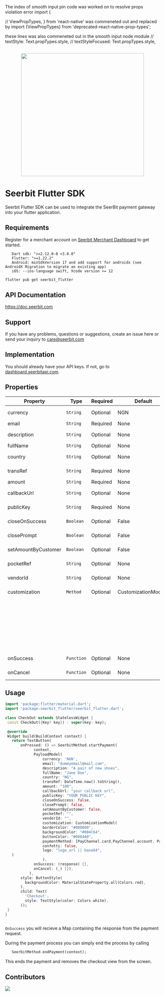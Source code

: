 ##
The index of smooth input pin code was worked on to resolve props violation error
import {
 
  // ViewPropTypes,
} from 'react-native' was commeneted out and replaced by
import {ViewPropTypes} from 'deprecated-react-native-prop-types';

these lines was also commeneted out in the smooth input node module
  // textStyle: Text.propTypes.style,
  // textStyleFocused: Text.propTypes.style,
##




<p align="center">
<img width="400" valign="top" src="https://assets.seerbitapi.com/images/seerbit_logo_type.png" data-canonical-src="https://res.cloudinary.com/dpejkbof5/image/upload/v1620323718/Seerbit_logo_png_ddcor4.png" style="max-width:100%; ">
</p>
 
# Seerbit Flutter SDK
 
Seerbit Flutter SDK can be used to integrate the SeerBit payment gateway into your flutter application.
 
## Requirements
 
Register for a merchant account on [Seerbit Merchant Dashboard](https://dashboard.seerbitapi.com) to get started.
 
```
   Dart sdk: ">=2.12.0-0 <3.0.0"
   Flutter: ">=1.22.2"
   Android: minSdkVersion 17 and add support for androidx (see AndroidX Migration to migrate an existing app)
   iOS: --ios-language swift, Xcode version >= 12
```
 
```bash
flutter pub get seerbit_flutter
```
 
## API Documentation
 
https://doc.seerbit.com
 
## Support
 
If you have any problems, questions or suggestions, create an issue here or send your inquiry to care@seerbit.com
 
## Implementation
 
You should already have your API keys. If not, go to [dashboard.seerbitapi.com](https://dashboard.seerbitapi.com).
 
## Properties
 
| Property               | Type      | Required | Default              | Desc                                                      |
| ---------------------- | ----------| -------- | -------------------- | --------------------------------------------------------- |
| currency               | `String`  | Optional | NGN                  | The currency for the transaction e.g NGN                  |
| email                  | `String`  | Required | None                 | The email of the user to be charged                       |
| description            | `String`  | Optional | None                 | The transaction description which is optional             |
| fullName               | `String`  | Optional | None                 | The fullname of the user to be charged                    |
| country                | `String`  | Optional | None                 | Transaction country which can be optional                 |
| transRef               | `String`  | Required | None                 | Set a unique transaction reference for every transaction  |
| amount                 | `String`  | Required | None                 | The transaction amount in kobo                            |
| callbackUrl            | `String`  | Optional | None                 | This is the redirect url when transaction is successful   |
| publicKey              | `String`  | Required | None                 | Your Public key or see above step to get yours            |
| closeOnSuccess         | `Boolean` | Optional | False                | Close checkout when trasaction is successful              |
| closePrompt            | `Boolean` | Optional | False                | Close the checkout page if transaction is not initiated   |
| setAmountByCustomer    | `Boolean` | Optional | False                | Set to true if you want user to enter transaction amount  |
| pocketRef              | `String`  | Optional | None                 | This is your pocket reference for vendors with pocket     |
| vendorId               | `String`  | Optional | None                 | This is the vendorId of your business using pocket        |
| customization          | `Method`  | Optional | CustomizationModel() | CustomizationMode( borderColor: "#000000",                |
|                        |           |          |                      | backgroundColor: "#004C64", buttonColor: "#0084A0",       |
|                        |           |          |                      | paymentMethod:                                            |
|                        |           |          |                      | [PayChannel.card,PayChannel.account, PayChannel.transfer] |
|                        |           |          |                      | confetti: false,                                         |
|                        |           |          |                      | logo: "logo_url  | base64",)                              |    
| onSuccess              | `Function`| Optional | None                 | Callback function if transaction was successful           |
| onCancel               | `Function`| Optional | None                 | Callback function if transaction was cancelled            |
 
## Usage
 
```dart
import 'package:flutter/material.dart';
import 'package:seerbit_flutter/seerbit_flutter.dart';
 
class CheckOut extends StatelessWidget {
 const CheckOut({Key? key}) : super(key: key);
 
 @override
 Widget build(BuildContext context) {
   return TextButton(
       onPressed: () => SeerbitMethod.startPayment(
             context,
             PayloadModel(
                 currency: 'NGN',
                 email: "dummyemail@mail.com",
                 description: "A pair of new shoes",
                 fullName: "Jane Doe",
                 country: "NG",
                 transRef: DateTime.now().toString(),
                 amount: "100",
                 callbackUrl: "your callback url",
                 publicKey: "YOUR PUBLIC KEY",
                 closeOnSuccess: false,
                 closePrompt: false,
                 setAmountByCustomer: false,
                 pocketRef: "",
                 vendorId: "",
                 customization: CustomizationModel(
                 borderColor: "#000000",
                 backgroundColor: "#004C64",
                 buttonColor: "#0084A0",
                 paymentMethod: [PayChannel.card,PayChannel.account, PayChannel.transfer],
                 confetti: false,
                 logo: "logo_url || base64",
   )
                 ),
             onSuccess: (response) {},
             onCancel: (_) {}),
           ),
       style: ButtonStyle(
         backgroundColor: MaterialStateProperty.all(Colors.red),
       ),
       child: Text(
         'Checkout',
         style: TextStyle(color: Colors.white),
       ));
 }
}
 
```
 
`OnSuccess` you will recieve a Map containing the response from the payment request.
 
During the payment process you can simply end the process by calling
 
```dart
   SeerbitMethod.endPayment(context);
```
 
This ends the payment and removes the checkout view from the screen.
 
## Contributors
 
<span>
<a href="https://github.com/onuohasilver">
 <img src="https://github.com/onuohasilver.png?size=50">
</a>
</span>
 






